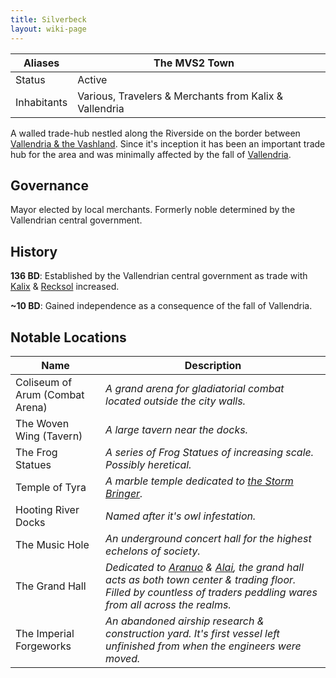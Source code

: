 ```yaml
---
title: Silverbeck
layout: wiki-page
---
```


| Aliases           | The MVS2 Town                                          |     |
| ----------------- | ------------------------------------------------------ | --- |
| Status            | Active                                                 |     |
| Inhabitants       | Various, Travelers & Merchants from Kalix & Vallendria |     |

A walled trade-hub nestled along the Riverside on the border between [Vallendria & the Vashland](/wiki/continents/Tav'esh). Since it's inception it has been an important trade hub for the area and was minimally affected by the fall of [Vallendria](/wiki/nations/Vallendrian-Empire).

## Governance

Mayor elected by local merchants. Formerly noble determined by the Vallendrian central government.

## History

**136 BD**: Established by the Vallendrian central government as trade with [Kalix](/wiki/nations/Kalix) & [Recksol](/wiki/nations/Recksol) increased.

**~10 BD**: Gained independence as a consequence of the fall of Vallendria.

## Notable Locations

| Name | Description |
| ---- | ----------- |
| Coliseum of Arum (Combat Arena) | *A grand arena for gladiatorial combat located outside the city walls.* |
| The Woven Wing (Tavern) | *A large tavern near the docks.* |
| The Frog Statues | *A series of Frog Statues of increasing scale. Possibly heretical.* |
| Temple of Tyra | *A marble temple dedicated to [the Storm Bringer](/wiki/religion/Pantheon).* |
| Hooting River Docks | *Named after it's owl infestation.* |
| The Music Hole | *An underground concert hall for the highest echelons of society.* |
| The Grand Hall | *Dedicated to [Aranuo](/wiki/religion/Aranou) & [Alai](/wiki/religion/Alai), the grand hall acts as both town center & trading floor. Filled by countless of traders peddling wares from all across the realms.* |
| The Imperial Forgeworks | *An abandoned airship research & construction yard. It's first vessel left unfinished from when the engineers were moved.*